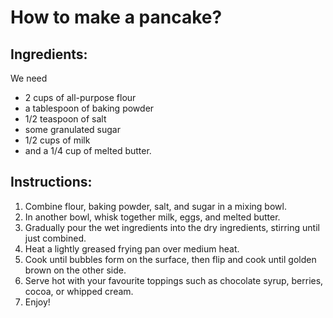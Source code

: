 # How to make a pancake?

## Ingredients:
We need 
* 2 cups of all-purpose flour
* a tablespoon of baking powder
* 1/2 teaspoon of salt
* some granulated sugar
* 1/2 cups of milk
* and a 1/4 cup of melted butter.

## Instructions:

1. Combine flour, baking powder, salt, and sugar in a mixing bowl.
2. In another bowl, whisk together milk, eggs, and melted butter.
3. Gradually pour the wet ingredients into the dry ingredients, stirring until just combined.
4. Heat a lightly greased frying pan over medium heat.
5. Cook until bubbles form on the surface, then flip and cook until golden brown on the other side.
6. Serve hot with your favourite toppings such as chocolate syrup, berries, cocoa, or whipped cream.
7. Enjoy!
